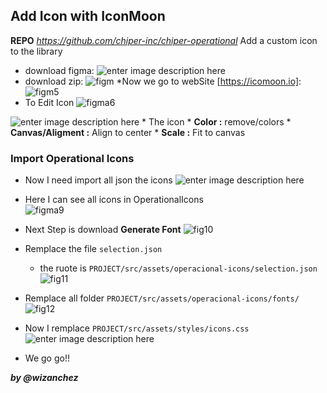 


## Add Icon with IconMoon
**REPO** *https://github.com/chiper-inc/chiper-operational*
Add a custom icon to the library 

 * download figma:
 ![enter image description here](http://futbolwin.com/chiper/md/exporfigma3.png)
* download zip:
![figm](http://futbolwin.com/chiper/md/exporfigma4.png)
*Now we go to webSite [https://icomoon.io]:
![figm5](https://futbolwin.com/chiper/md/exporfigma5.png)
* To Edit Icon
![figma6](https://futbolwin.com/chiper/md/exporfigma6.png)

![enter image description here](https://futbolwin.com/chiper/md/exporfigma7.png)
	* The icon 
		* **Color :** remove/colors
		* **Canvas/Aligment :** Align to center 
		* **Scale :** Fit to canvas
### Import Operational Icons
* Now I need import all json the icons
![enter image description here](https://futbolwin.com/chiper/md/exporfigma8.png)

* Here I can see all icons in OperationalIcons  
![figma9](https://futbolwin.com/chiper/md/exporfigma9.png)

* Next Step is download **Generate Font**
![fig10](https://futbolwin.com/chiper/md/exporfigma10.png)

* Remplace the file ```selection.json```
	* the ruote is ```PROJECT/src/assets/operacional-icons/selection.json```
	![fig11](https://futbolwin.com/chiper/md/exporfigma11.png)

* Remplace all folder ```PROJECT/src/assets/operacional-icons/fonts/```
![fig12](https://futbolwin.com/chiper/md/exporfigma12.png)

* Now I remplace ```PROJECT/src/assets/styles/icons.css```
![enter image description here](https://futbolwin.com/chiper/md/exporfigma13.png)

* We go go!!



***by @wizanchez***
